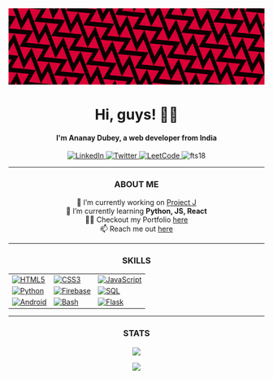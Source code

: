 <div align="center">
  <img src="pattern.png" width="100%" height="150px">
</div>

<h1 align="center">Hi, guys! 👋😉</h1>
<h4 align="center">I'm Ananay Dubey, a web developer from India</h4>

<p align="center"> 
    <a href="https://www.linkedin.com/in/ananaydubey" target="_blank">
        <img src="https://img.shields.io/badge/LinkedIn-black?style=for-the-badge&logo=linkedin&logoColor=white" alt="LinkedIn">
    </a>  
    <a href="https://twitter.com/spacify18" target="_blank">
        <img src="https://img.shields.io/badge/Twitter-black?style=for-the-badge&logo=twitter" alt="Twitter">
    </a>
    <a href="https://leetcode.com/ananaydubey/" target="_blank">
        <img src="https://img.shields.io/badge/LeetCode-black?style=for-the-badge&logo=LeetCode" alt="LeetCode">
    </a>
    <img src="https://komarev.com/ghpvc/?username=fts18&label=Profile%20views&color=000000&style=for-the-badge" alt="fts18" /> 
</p>

<hr>

<div align="center">
  
### ABOUT ME

<p align="center">
🔭 I’m currently working on <a href="https://github.com/FTS18/projectjee" target="_blank">Project J</a> <br>
🌱 I’m currently learning <strong>Python, JS, React</strong> <br>
👨‍💻 Checkout my Portfolio <a href="https://ananay.netlify.app/" target="_blank">here</a> <br>
📫 Reach me out <a href="mailto:spacify1807@gmail.com">here</a> <br>
</p>
</div>

<hr>

<div align="center">

### SKILLS

<div align="center">
  
<table>
  <tr>
    <td><a href="https://github.com/fts18"><img src="https://img.shields.io/badge/html5-black?style=for-the-badge&logo=html5" alt="HTML5"></a></td>
    <td><a href="https://github.com/fts18"><img src="https://img.shields.io/badge/css3-black?style=for-the-badge&logo=css3" alt="CSS3"></a></td>
    <td><a href="https://github.com/fts18"><img src="https://img.shields.io/badge/javascript-black?style=for-the-badge&logo=javascript" alt="JavaScript"></a></td>
  </tr>
  <tr>
    <td><a href="https://github.com/fts18"><img src="https://img.shields.io/badge/python-black?style=for-the-badge&logo=python" alt="Python"></a></td>
    <td><a href="https://github.com/fts18"><img src="https://img.shields.io/badge/firebase-black?style=for-the-badge&logo=firebase" alt="Firebase"></a></td>
    <td><a href="https://github.com/fts18"><img src="https://img.shields.io/badge/sql-black?style=for-the-badge&logo=postgresql" alt="SQL"></a></td>
  </tr>
  <tr>
    <td><a href="https://github.com/fts18"><img src="https://img.shields.io/badge/android-black?style=for-the-badge&logo=android" alt="Android"></a></td>
    <td><a href="https://github.com/fts18"><img src="https://img.shields.io/badge/bash-black?style=for-the-badge&logo=gnu-bash&logoColor=white" alt="Bash"></a></td>
    <td><a href="https://github.com/fts18"><img src="https://img.shields.io/badge/flask-black?style=for-the-badge&logo=flask" alt="Flask"></a></td>
  </tr>
</table>

</div>

<hr>

<div align="center">
  
### STATS
<p align="center">
<a href="https://github.com/fts18">
  <img height=200 align="center" src="https://github-readme-stats.vercel.app/api/top-langs?username=fts18&layout=compact&langs_count=8&card_width=320&theme=dark" />
</a>
</p>
  <picture>
    <source
      srcset="https://github-readme-stats.vercel.app/api?username=fts18&card_width=320&show_icons=true&theme=dark"
      media="(prefers-color-scheme: dark)"
    />
    <source
      srcset="https://github-readme-stats.vercel.app/api?username=fts18&show_icons=true"
      media="(prefers-color-scheme: light), (prefers-color-scheme: no-preference)"
    />
    <img src="https://github-readme-stats.vercel.app/api?username=fts18&show_icons=true" />
  </picture>
</div>

